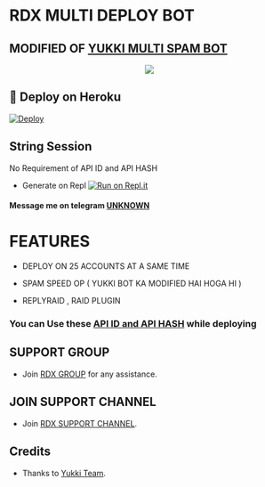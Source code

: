 # RDX MULTI DEPLOY BOT

## MODIFIED OF [YUKKI MULTI SPAM  BOT](https://github.com/YukkiBot/YukkiMultiSpamBot)

<p align="center">
  <img src="https://telegra.ph/file/c6d5a3802c0f0a7061a34.jpg">
</p>



## 🚀 Deploy on Heroku 

[![Deploy](https://www.herokucdn.com/deploy/button.svg)](https://dashboard.heroku.com/new?template=https%3A%2F%2Fgithub.com%2Funknownforall1%2FVIVEK-BOT)



## String Session

No Requirement of API ID and API HASH

   - Generate on Repl [![Run on Repl.it](https://repl.it/badge/github/YukkiBot/YukkiSpamBot)](https://replit.com/@unknownforall1/RDX-MULTI-SPAM-BOT)


#### Message me on telegram [UNKNOWN](https://t.me/xxxxxxx_UNKNOWN_xxxxxxx)


# FEATURES

   - DEPLOY ON 25 ACCOUNTS AT A SAME TIME 

   - SPAM SPEED OP ( YUKKI BOT KA MODIFIED HAI HOGA HI ) 

   - REPLYRAID , RAID PLUGIN 


### You can Use these [API ID and API HASH](https://t.me/RDX_OFFICIAL_BOT/2) while deploying



## SUPPORT GROUP
   - Join [RDX GROUP](@RDX_ON_FIRE) for any assistance.


## JOIN SUPPORT CHANNEL
   - Join [RDX SUPPORT CHANNEL](@RDX_OFFICIAL_BOT).


## Credits
   - Thanks to [Yukki Team](https://t.me/officialyukki).
